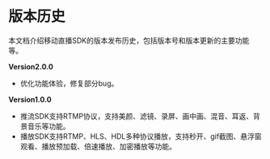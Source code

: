 # 版本历史

本文档介绍移动直播SDK的版本发布历史，包括版本号和版本更新的主要功能等。

**Version2.0.0**
* 优化功能体验，修复部分bug。

**Version1.0.0**
* 推流SDK支持RTMP协议，支持美颜、滤镜、录屏、画中画、混音、耳返、背景音乐等功能。
* 播放SDK支持RTMP、HLS、HDL多种协议播放，支持秒开、gif截图、悬浮窗观看、播放预加载、倍速播放、加密播放等功能。
